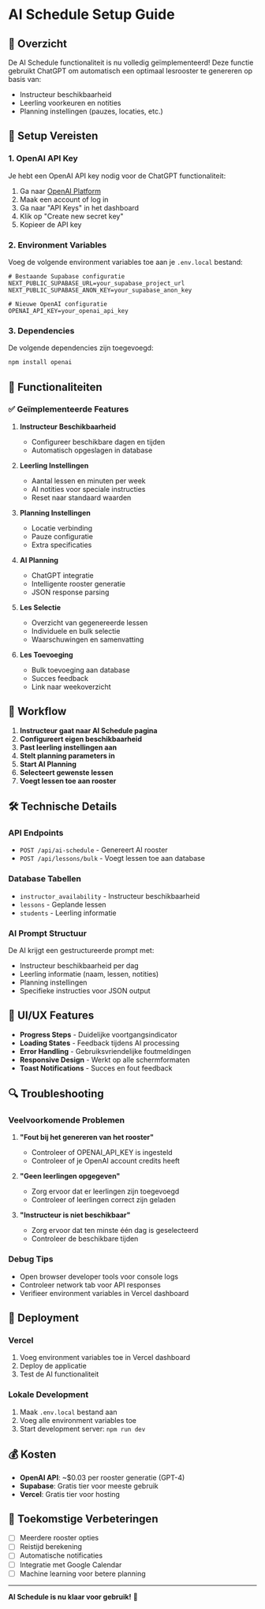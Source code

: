 # AI Schedule Setup Guide

## 🚀 Overzicht

De AI Schedule functionaliteit is nu volledig geïmplementeerd! Deze functie gebruikt ChatGPT om automatisch een optimaal lesrooster te genereren op basis van:

- Instructeur beschikbaarheid
- Leerling voorkeuren en notities
- Planning instellingen (pauzes, locaties, etc.)

## 🔧 Setup Vereisten

### 1. OpenAI API Key

Je hebt een OpenAI API key nodig voor de ChatGPT functionaliteit:

1. Ga naar [OpenAI Platform](https://platform.openai.com/)
2. Maak een account of log in
3. Ga naar "API Keys" in het dashboard
4. Klik op "Create new secret key"
5. Kopieer de API key

### 2. Environment Variables

Voeg de volgende environment variables toe aan je `.env.local` bestand:

```env
# Bestaande Supabase configuratie
NEXT_PUBLIC_SUPABASE_URL=your_supabase_project_url
NEXT_PUBLIC_SUPABASE_ANON_KEY=your_supabase_anon_key

# Nieuwe OpenAI configuratie
OPENAI_API_KEY=your_openai_api_key
```

### 3. Dependencies

De volgende dependencies zijn toegevoegd:

```bash
npm install openai
```

## 🎯 Functionaliteiten

### ✅ Geïmplementeerde Features

1. **Instructeur Beschikbaarheid**
   - Configureer beschikbare dagen en tijden
   - Automatisch opgeslagen in database

2. **Leerling Instellingen**
   - Aantal lessen en minuten per week
   - AI notities voor speciale instructies
   - Reset naar standaard waarden

3. **Planning Instellingen**
   - Locatie verbinding
   - Pauze configuratie
   - Extra specificaties

4. **AI Planning**
   - ChatGPT integratie
   - Intelligente rooster generatie
   - JSON response parsing

5. **Les Selectie**
   - Overzicht van gegenereerde lessen
   - Individuele en bulk selectie
   - Waarschuwingen en samenvatting

6. **Les Toevoeging**
   - Bulk toevoeging aan database
   - Succes feedback
   - Link naar weekoverzicht

## 🔄 Workflow

1. **Instructeur gaat naar AI Schedule pagina**
2. **Configureert eigen beschikbaarheid**
3. **Past leerling instellingen aan**
4. **Stelt planning parameters in**
5. **Start AI Planning**
6. **Selecteert gewenste lessen**
7. **Voegt lessen toe aan rooster**

## 🛠 Technische Details

### API Endpoints

- `POST /api/ai-schedule` - Genereert AI rooster
- `POST /api/lessons/bulk` - Voegt lessen toe aan database

### Database Tabellen

- `instructor_availability` - Instructeur beschikbaarheid
- `lessons` - Geplande lessen
- `students` - Leerling informatie

### AI Prompt Structuur

De AI krijgt een gestructureerde prompt met:
- Instructeur beschikbaarheid per dag
- Leerling informatie (naam, lessen, notities)
- Planning instellingen
- Specifieke instructies voor JSON output

## 🎨 UI/UX Features

- **Progress Steps** - Duidelijke voortgangsindicator
- **Loading States** - Feedback tijdens AI processing
- **Error Handling** - Gebruiksvriendelijke foutmeldingen
- **Responsive Design** - Werkt op alle schermformaten
- **Toast Notifications** - Succes en fout feedback

## 🔍 Troubleshooting

### Veelvoorkomende Problemen

1. **"Fout bij het genereren van het rooster"**
   - Controleer of OPENAI_API_KEY is ingesteld
   - Controleer of je OpenAI account credits heeft

2. **"Geen leerlingen opgegeven"**
   - Zorg ervoor dat er leerlingen zijn toegevoegd
   - Controleer of leerlingen correct zijn geladen

3. **"Instructeur is niet beschikbaar"**
   - Zorg ervoor dat ten minste één dag is geselecteerd
   - Controleer de beschikbare tijden

### Debug Tips

- Open browser developer tools voor console logs
- Controleer network tab voor API responses
- Verifieer environment variables in Vercel dashboard

## 🚀 Deployment

### Vercel

1. Voeg environment variables toe in Vercel dashboard
2. Deploy de applicatie
3. Test de AI functionaliteit

### Lokale Development

1. Maak `.env.local` bestand aan
2. Voeg alle environment variables toe
3. Start development server: `npm run dev`

## 💰 Kosten

- **OpenAI API**: ~$0.03 per rooster generatie (GPT-4)
- **Supabase**: Gratis tier voor meeste gebruik
- **Vercel**: Gratis tier voor hosting

## 🔮 Toekomstige Verbeteringen

- [ ] Meerdere rooster opties
- [ ] Reistijd berekening
- [ ] Automatische notificaties
- [ ] Integratie met Google Calendar
- [ ] Machine learning voor betere planning

---

**AI Schedule is nu klaar voor gebruik!** 🎉 